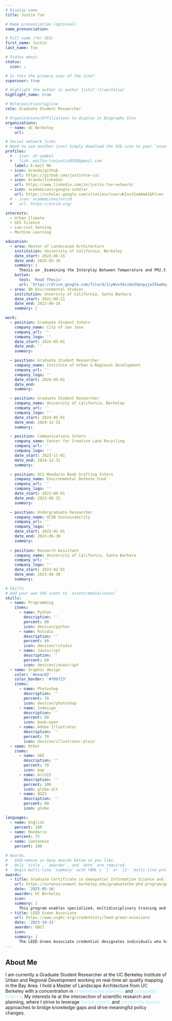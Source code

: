```yaml
---
# Display name
title: Justin Tse

# Name pronunciation (optional)
name_pronunciation:

# Full name (for SEO)
first_name: Justin
last_name: Tse

# Status emoji
status:
  icon: ☕️

# Is this the primary user of the site?
superuser: true

# Highlight the author in author lists? (true/false)
highlight_name: true

# Role/position/tagline
role: Graduate Student Researcher

# Organizations/Affiliations to display in Biography blox
organizations:
  - name: UC Berkeley
    url:

# Social network links
# Need to use another icon? Simply download the SVG icon to your `assets/media/icons/` folder.
profiles:
  # - icon: at-symbol
  #   link: mailto:tsejustin0505@gmail.com
    label: E-mail Me
  - icon: brands/github
    url: https://github.com/justintse-cal
  - icon: brands/linkedin
    url: https://www.linkedin.com/in/justin-tse-network/
  - icon: academicons/google-scholar
    url: https://scholar.google.com/citations?user=KInv31oAAAAJ&hl=en
  # - icon: academicons/orcid
  #   url: https://orcid.org/

interests:
  - Urban Climate
  - GIS Science
  - Low-cost Sensing
  - Machine Learning

education:
  - area: Master of Landscacpe Architecture
    institution: University of California, Berkeley
    date_start: 2023-08-15
    date_end: 2025-05-16
    summary: |
      Thesis on _Examining the Interplay Between Temperature and PM2.5 and Their Relationships With Land Use and Landscape Patterns: A Case Study of Denton County_. Supervised by [Prof Lu Liang](https://ced.berkeley.edu/people/lu-liang). Presented at the 2025 AAG Annual Meeting.
    button:
      text: 'Read Thesis'
      url: 'https://drive.google.com/file/d/1iyNvv56si6e3XpnpyjeI5kwDepdsp1KR/view?usp=sharing'
  - area: BA Environmental Studies
    institution: Unversity of California, Santa Barbara
    date_start: 2021-09-21
    date_end: 2023-06-16
    summary: |

work:
  - position: Graduate Student Intern
    company_name: City of San Jose
    company_url: ''
    company_logo: ''
    date_start: 2024-05-01
    date_end: ''
    summary: 

  - position: Graduate Student Researcher
    company_name: Institute of Urban & Regional Development
    company_url: ''
    company_logo: ''
    date_start: 2024-05-01
    date_end:
    summary: 

  - position: Graduate Student Researcher
    company_name: University of California, Berkeley
    company_url: ''
    company_logo: ''
    date_start: 2024-05-01
    date_end: 2024-12-31
    summary: 

  - position: Communications Intern
    company_name: Center for Creative Land Recycling
    company_url: ''
    company_logo: ''
    date_start: 2023-11-01
    date_end: 2024-12-31
    summary: 

  - position: OCS Mandarin Book Drafting Intern
    company_name: Environmental Defense Fund
    company_url: ''
    company_logo: ''
    date_start: 2023-06-01
    date_end: 2023-08-31
    summary:

  - position: Undergraduate Researcher
    company_name: UCSB Sustainability
    company_url: ''
    company_logo: ''
    date_start: 2023-02-01
    date_end: 2023-06-30
    summary:
  
  - position: Research Assistant
    company_name: University of California, Santa Barbara
    company_url: ''
    company_logo: ''
    date_start: 2023-02-01
    date_end: 2023-06-30
    summary:

# Skills
# Add your own SVG icons to `assets/media/icons/`
skills:
  - name: Programming
    items:
      - name: Python
        description: ''
        percent: 80
        icon: devicon/python
      - name: Rstudio
        description: ''
        percent: 60
        icon: devicon/rstudio
      - name: Javascript
        description: ''
        percent: 60
        icon: devicon/javascript
  - name: Graphic design
    color: '#eeac02'
    color_border: '#f0bf23'
    items:
      - name: Photoshop
        description: ''
        percent: 70
        icon: devicon/photoshop
      - name: Indesign
        description: ''
        percent: 80
        icon: book-open
      - name: Adobe Illustrator
        description: ''
        percent: 70
        icon: devicon/illustrator-plain
  - name: Other
    items:
      - name: GEE
        description: ''
        percent: 70
        icon: map
      - name: ArcGIS
        description: ''
        percent: 100
        icon: globe-alt
      - name: QGIS
        description: ''
        percent: 80
        icon: globe

languages:
  - name: English
    percent: 100
  - name: Mandarin
    percent: 75
  - name: Cantonese
    percent: 100

# Awards.
#   Add/remove as many awards below as you like.
#   Only `title`, `awarder`, and `date` are required.
#   Begin multi-line `summary` with YAML's `|` or `|2-` multi-line prefix and indent 2 spaces below.
awards:
  - title: Graduate Certificate in Geospatial Information Science and Technology (GIST)
    url: https://ourenvironment.berkeley.edu/graduatethe-phd-program/geospatial-information-science-and-technology
    date: '2025-05-16'
    awarder: UC Berkeley
    icon:
    summary: |
      This program enables specialized, multidisciplinary training and research opportunities in various emerging areas of geospatial information science and technology. Certificate students will not only participate in a cutting-edge program and receive explicit recognition of specialization in GIST by virtue of the Graduate Certificate but will be well positioned to compete for the most desirable jobs in geospatial technology, both in academia and in industry.
  - title: LEED Green Associate
    url: https://www.usgbc.org/credentials/leed-green-associate
    date: '2023-10-31'
    awarder: GBCI
    icon: 
    summary: |
      The LEED Green Associate credential designates individuals who have a documented, up-to-date understanding of the most current green building principles and practices. The LEED Green Associate is a foundational credential and for many, it is the first step before earning advanced credentials such as the LEED AP with specialty.
---
```

## About Me

I am currently a Graduate Student Researcher at the UC Berkeley Institute of Urban and Regional Development working on real-time air quality mapping in the Bay Area. I hold a Master of Landscape Architecture from UC Berkeley with a concentration in <span style="color:#a3e2ff">environmental planning</span> and <span style="color:#a3e2ff">geospatial science</span>. My interests lie at the intersection of scientific research and planning, where I strive to leverage <span style="color:#a3e2ff">model-centric</span> and <span style="color:#a3e2ff">community-based</span> approaches to bridge knowledge gaps and drive meaningful policy changes. 
